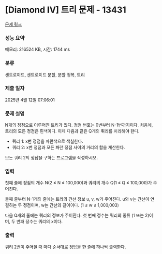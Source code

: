 # [Diamond IV] 트리 문제 - 13431 

[문제 링크](https://www.acmicpc.net/problem/13431) 

### 성능 요약

메모리: 216524 KB, 시간: 1744 ms

### 분류

센트로이드, 센트로이드 분할, 분할 정복, 트리

### 제출 일자

2025년 4월 12일 07:06:01

### 문제 설명

<p>N개의 정점으로 이루어진 트리가 있다. 정점 번호는 0번부터 N-1번까지이다. 처음에, 트리의 모든 정점은 흰색이다. 이제 다음과 같은 Q개의 쿼리를 처리해야 한다.</p>

<ul>
	<li>쿼리 1: x번 정점을 파란색으로 색칠한다.</li>
	<li>쿼리 2: x번 정점과 모든 파란 정점 사이의 거리의 합을 계산한다.</li>
</ul>

<p>모든 쿼리 2의 정답을 구하는 프로그램을 작성하시오.</p>

### 입력 

 <p>첫째 줄에 정점의 개수 N(2 ≤ N ≤ 100,000)과 쿼리의 개수 Q(1 ≤ Q ≤ 100,000)가 주어진다.</p>

<p>둘째 줄부터 N-1개의 줄에는 트리의 간선 정보 u, v, w가 주어진다. u와 v는 간선이 연결하는 두 정점이며, w는 간선의 길이이다. (1 ≤ w ≤ 1,000,003)</p>

<p>다음 Q개의 줄에는 쿼리의 정보가 주어진다. 첫 번째 정수는 쿼리의 종류 (1 또는 2)이며, 두 번째 정수는 쿼리의 x이다.</p>

### 출력 

 <p>쿼리 2번이 주어질 때 마다 순서대로 정답을 한 줄에 하나씩 출력한다.</p>

